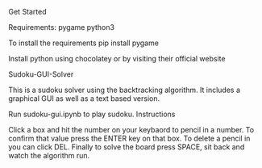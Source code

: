 Get Started 

Requirements:
pygame
python3


To install the requirements
pip install pygame

Install python using chocolatey or by visiting their official website


Sudoku-GUI-Solver

This is a sudoku solver using the backtracking algorithm. It includes a graphical GUI as well as a text based version.

Run sudoku-gui.ipynb to play sudoku.
Instructions

Click a box and hit the number on your keybaord to pencil in a number. To confirm that value press the ENTER key on that box. To delete a pencil in you can click DEL. Finally to solve the board press SPACE, sit back and watch the algorithm run.